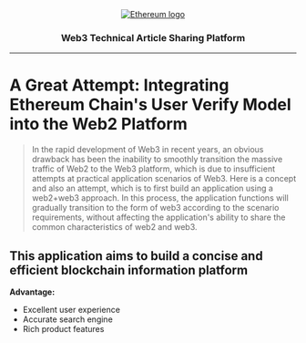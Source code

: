<div align="center">
  <a href="https://ethereum.org/en/">
      <img alt="Ethereum logo" src="https://github.com/0xdoomxy/blog/blob/main/images/favicon.png">
  </a>
  <h3>Web3 Technical Article Sharing Platform</h3>
  <hr/>
</div>


# A Great Attempt: Integrating Ethereum Chain's User Verify Model into the Web2 Platform



> In the rapid development of Web3 in recent years, an obvious drawback has been the inability to smoothly transition the massive traffic of Web2 to the Web3 platform, which is due to insufficient attempts at practical application scenarios of Web3. Here is a concept and also an attempt, which is to first build an application using a web2+web3 approach. In this process, the application functions will gradually transition to the form of web3 according to the scenario requirements, without affecting the application's ability to share the common characteristics of web2 and web3.

## This application aims to build a concise and efficient blockchain information platform

**Advantage:**

+ Excellent user experience
+ Accurate search engine
+ Rich product features



